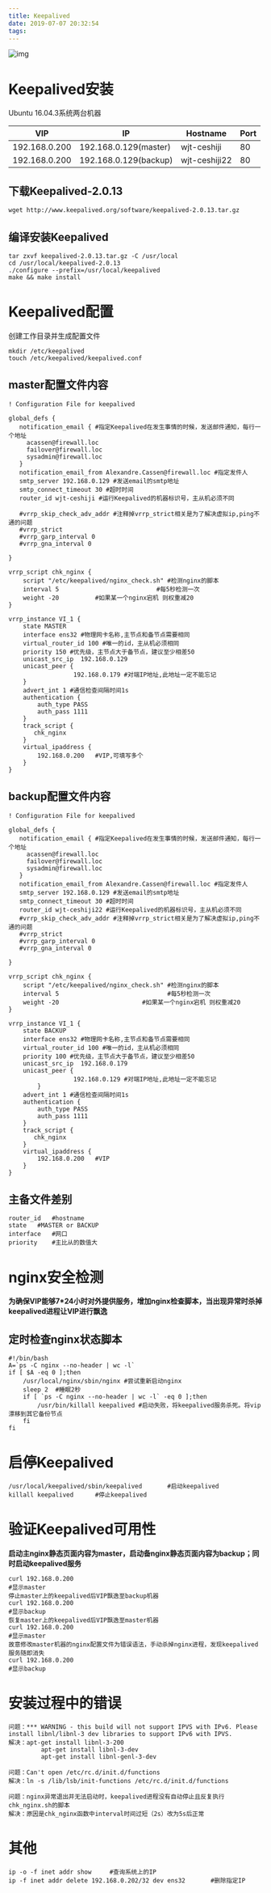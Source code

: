 ```yaml
---
title: Keepalived
date: 2019-07-07 20:32:54
tags:
---
```


![img](pics/Keepalived_01.png)

<!-- more -->

# Keepalived安装

Ubuntu 16.04.3系统两台机器

| VIP           | IP                    | Hostname      | Port |
| ------------- | --------------------- | ------------- | ---- |
| 192.168.0.200 | 192.168.0.129(master) | wjt-ceshiji   | 80   |
| 192.168.0.200 | 192.168.0.129(backup) | wjt-ceshiji22 | 80   |



## 下载Keepalived-2.0.13

```
wget http://www.keepalived.org/software/keepalived-2.0.13.tar.gz
```



## 编译安装Keepalived

```
tar zxvf keepalived-2.0.13.tar.gz -C /usr/local
cd /usr/local/keepalived-2.0.13
./configure --prefix=/usr/local/keepalived
make && make install
```



# Keepalived配置

创建工作目录并生成配置文件

```
mkdir /etc/keepalived
touch /etc/keepalived/keepalived.conf
```

## master配置文件内容

```
! Configuration File for keepalived

global_defs {
   notification_email { #指定Keepalived在发生事情的时候，发送邮件通知，每行一个地址
     acassen@firewall.loc
     failover@firewall.loc
     sysadmin@firewall.loc
   }
   notification_email_from Alexandre.Cassen@firewall.loc #指定发件人
   smtp_server 192.168.0.129 #发送email的smtp地址
   smtp_connect_timeout 30 #超时时间
   router_id wjt-ceshiji #运行Keepalived的机器标识号，主从机必须不同

   #vrrp_skip_check_adv_addr #注释掉vrrp_strict相关是为了解决虚拟ip,ping不通的问题
   #vrrp_strict
   #vrrp_garp_interval 0
   #vrrp_gna_interval 0

}

vrrp_script chk_nginx {
    script "/etc/keepalived/nginx_check.sh" #检测nginx的脚本
    interval 5                           #每5秒检测一次
    weight -20			#如果某一个nginx宕机 则权重减20
}

vrrp_instance VI_1 {
    state MASTER
    interface ens32 #物理网卡名称,主节点和备节点需要相同
    virtual_router_id 100 #唯一的id，主从机必须相同
    priority 150 #优先级，主节点大于备节点，建议至少相差50
    unicast_src_ip  192.168.0.129
    unicast_peer {
                  192.168.0.179 #对端IP地址,此地址一定不能忘记
	}
    advert_int 1 #通信检查间隔时间1s
    authentication {
        auth_type PASS
        auth_pass 1111
    }
    track_script {
       chk_nginx
    }
    virtual_ipaddress {
        192.168.0.200	#VIP,可填写多个
    }
}
```



## backup配置文件内容

```
! Configuration File for keepalived

global_defs {
   notification_email { #指定Keepalived在发生事情的时候，发送邮件通知，每行一个地址
     acassen@firewall.loc
     failover@firewall.loc
     sysadmin@firewall.loc
   }
   notification_email_from Alexandre.Cassen@firewall.loc #指定发件人
   smtp_server 192.168.0.129 #发送email的smtp地址
   smtp_connect_timeout 30 #超时时间
   router_id wjt-ceshiji22 #运行Keepalived的机器标识号，主从机必须不同
   #vrrp_skip_check_adv_addr #注释掉vrrp_strict相关是为了解决虚拟ip,ping不通的问题
   #vrrp_strict
   #vrrp_garp_interval 0
   #vrrp_gna_interval 0

}

vrrp_script chk_nginx {
    script "/etc/keepalived/nginx_check.sh" #检测nginx的脚本
    interval 5                              #每5秒检测一次
    weight -20       				 #如果某一个nginx宕机 则权重减20
}

vrrp_instance VI_1 {
    state BACKUP
    interface ens32 #物理网卡名称,主节点和备节点需要相同
    virtual_router_id 100 #唯一的id，主从机必须相同
    priority 100 #优先级，主节点大于备节点，建议至少相差50
    unicast_src_ip  192.168.0.179
    unicast_peer {
                  192.168.0.129 #对端IP地址,此地址一定不能忘记
        }
    advert_int 1 #通信检查间隔时间1s
    authentication {
        auth_type PASS
        auth_pass 1111
    }
    track_script {
       chk_nginx
    }
    virtual_ipaddress {
        192.168.0.200	#VIP
    }
}
```



## 主备文件差别

```
router_id	#hostname	
state	#MASTER or BACKUP
interface	#网口
priority	#主比从的数值大
```



# nginx安全检测

**为确保VIP能够7*24小时对外提供服务，增加nginx检查脚本，当出现异常时杀掉keepalived进程让VIP进行飘逸**

## 定时检查nginx状态脚本

```
#!/bin/bash
A=`ps -C nginx --no-header | wc -l`
if [ $A -eq 0 ];then
    /usr/local/nginx/sbin/nginx #尝试重新启动nginx
    sleep 2  #睡眠2秒
    if [ `ps -C nginx --no-header | wc -l` -eq 0 ];then
        /usr/bin/killall keepalived #启动失败，将keepalived服务杀死。将vip漂移到其它备份节点
    fi
fi
```



# 启停Keepalived

```
/usr/local/keepalived/sbin/keepalived		#启动keepalived
killall keepalived		#停止keepalived
```



# 验证Keepalived可用性

**启动主nginx静态页面内容为master，启动备nginx静态页面内容为backup；同时启动keepalived服务**

```
curl 192.168.0.200	
#显示master
停止master上的keepalived后VIP飘逸至backup机器
curl 192.168.0.200
#显示backup
恢复master上的keepalived后VIP飘逸至master机器
curl 192.168.0.200
#显示master
故意修改master机器的nginx配置文件为错误语法，手动杀掉nginx进程，发现keepalived服务随即消失
curl 192.168.0.200
#显示backup
```



# 安装过程中的错误

```
问题：*** WARNING - this build will not support IPVS with IPv6. Please install libnl/libnl-3 dev libraries to support IPv6 with IPVS.
解决：apt-get install libnl-3-200
		 apt-get install libnl-3-dev
		 apt-get install libnl-genl-3-dev

问题：Can't open /etc/rc.d/init.d/functions
解决：ln -s /lib/lsb/init-functions /etc/rc.d/init.d/functions

问题：nginx异常退出并无法启动时，keepalived进程没有自动停止且反复执行chk_nginx.sh的脚本
解决：原因是chk_nginx函数中interval时间过短（2s）改为5s后正常
```



# 其他

```
ip -o -f inet addr show		#查询系统上的IP
ip -f inet addr delete 192.168.0.202/32 dev ens32		#删除指定IP
```


